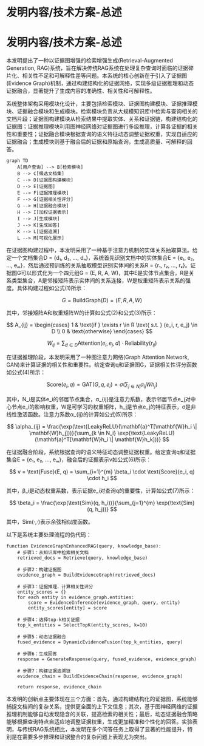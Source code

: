 # 发明内容/技术方案-总述

# 发明内容/技术方案-总述

本发明提出了一种以证据图增强的检索增强生成(Retrieval-Augmented Generation, RAG)系统，旨在解决传统RAG系统在处理复杂查询时面临的证据碎片化、相关性不足和可解释性差等问题。本系统的核心创新在于引入了证据图(Evidence Graph)机制，通过构建结构化的证据网络，实现多级证据推理和动态证据融合，显著提升了生成内容的准确性、相关性和可解释性。

系统整体架构采用模块化设计，主要包括检索模块、证据图构建模块、证据推理模块、证据融合模块和生成模块。检索模块负责从大规模知识库中检索与查询相关的文档片段；证据图构建模块从检索结果中提取实体、关系和证据链，构建结构化的证据图；证据推理模块利用图神经网络对证据图进行多级推理，计算各证据的相关性和重要性；证据融合模块根据查询的语义特征动态调整证据权重，实现自适应的证据融合；生成模块则基于融合后的证据和原始查询，生成高质量、可解释的回答。

```mermaid
graph TD
    A[用户查询] --> B[检索模块]
    B --> C[候选文档集]
    C --> D[证据图构建模块]
    D --> E[证据图]
    E --> F[证据推理模块]
    F --> G[证据相关性评分]
    G --> H[证据融合模块]
    H --> I[加权证据表示]
    I --> J[生成模块]
    J --> K[生成回答]
    K --> L[证据追溯]
    L --> M[可视化展示]
```

在证据图构建过程中，本发明采用了一种基于注意力机制的实体关系抽取算法。给定一个文档集合D = {d₁, d₂, ..., dₙ}，系统首先识别文档中的实体集合E = {e₁, e₂, ..., eₘ}，然后通过预训练的关系抽取模型识别实体间的关系R = {r₁, r₂, ..., rₖ}。证据图G可以形式化为一个四元组G = (E, R, A, W)，其中E是实体节点集合，R是关系类型集合，A是邻接矩阵表示实体间的关系连接，W是权重矩阵表示关系的强度。具体构建过程如公式(1)所示：

$$
G = \text{BuildGraph}(D) = (E, R, A, W)
$$

其中，邻接矩阵A和权重矩阵W的计算如公式(2)和公式(3)所示：

$$
A_{ij} = \begin{cases} 
1 & \text{if } \exists r \in R \text{ s.t. } (e_i, r, e_j) \in D \\
0 & \text{otherwise}
\end{cases}
$$

$$
W_{ij} = \sum_{d \in D} \text{Attention}(e_i, e_j, d) \cdot \text{Reliability}(r_{ij})
$$

在证据推理阶段，本发明采用了一种图注意力网络(Graph Attention Network, GAN)来计算证据的相关性和重要性。给定查询q和证据图G，证据相关性评分函数如公式(4)所示：

$$
\text{Score}(e_i, q) = \text{GAT}(G, q, e_i) = \sigma \left( \sum_{j \in N_i} \alpha_{ij} W h_j \right)
$$

其中，N_i是实体e_i的邻居节点集合，α_{ij}是注意力系数，表示邻居节点e_j对中心节点e_i的影响权重，W是可学习的权重矩阵，h_j是节点e_j的特征表示，σ是非线性激活函数。注意力系数α_{ij}的计算如公式(5)所示：

$$
\alpha_{ij} = \frac{\exp(\text{LeakyReLU}(\mathbf{a}^T[\mathbf{W}h_i \| \mathbf{W}h_j]))}{\sum_{k \in N_i} \exp(\text{LeakyReLU}(\mathbf{a}^T[\mathbf{W}h_i \| \mathbf{W}h_k]))}
$$

在证据融合阶段，系统根据查询的语义特征动态调整证据权重。给定查询q和证据集合E = {e₁, e₂, ..., eₘ}，融合后的证据表示v如公式(6)所示：

$$
v = \text{Fuse}(E, q) = \sum_{i=1}^{m} \beta_i \cdot \text{Score}(e_i, q) \cdot h_i
$$

其中，β_i是动态权重系数，表示证据e_i对查询q的重要性，计算如公式(7)所示：

$$
\beta_i = \frac{\exp(\text{Sim}(q, h_i))}{\sum_{j=1}^{m} \exp(\text{Sim}(q, h_j))}
$$

其中，Sim(·,·)表示余弦相似度函数。

以下是系统主要处理流程的伪代码：

```
function EvidenceGraphEnhancedRAG(query, knowledge_base):
    # 步骤1：从知识库中检索相关文档
    retrieved_docs = Retrieve(query, knowledge_base)
    
    # 步骤2：构建证据图
    evidence_graph = BuildEvidenceGraph(retrieved_docs)
    
    # 步骤3：证据推理，计算相关性评分
    entity_scores = {}
    for each entity in evidence_graph.entities:
        score = EvidenceInference(evidence_graph, query, entity)
        entity_scores[entity] = score
    
    # 步骤4：选择top-k相关证据
    top_k_entities = SelectTopK(entity_scores, k=10)
    
    # 步骤5：动态证据融合
    fused_evidence = DynamicEvidenceFusion(top_k_entities, query)
    
    # 步骤6：生成回答
    response = GenerateResponse(query, fused_evidence, evidence_graph)
    
    # 步骤7：构建证据追溯链
    evidence_chain = BuildEvidenceChain(response, evidence_graph)
    
    return response, evidence_chain
```

本发明的创新点主要体现在三个方面：首先，通过构建结构化的证据图，系统能够捕捉文档间的复杂关系，提供更全面的上下文信息；其次，基于图神经网络的证据推理机制能够自动发现隐含的关联，提高检索的相关性；最后，动态证据融合策略能够根据查询特点自适应地调整证据权重，生成更加精准和个性化的回答。实验表明，与传统RAG系统相比，本发明在多个问答任务上取得了显著的性能提升，特别是在需要多步推理和证据整合的复杂问题上表现尤为突出。
